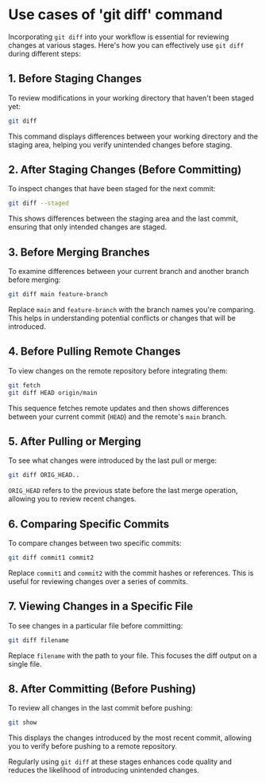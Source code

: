 # Use cases of 'git diff' command

Incorporating `git diff` into your workflow is essential for reviewing changes at various stages. Here's how you can effectively use `git diff` during different steps:

## 1. Before Staging Changes

To review modifications in your working directory that haven't been staged yet:

```bash
git diff
```

This command displays differences between your working directory and the staging area, helping you verify unintended changes before staging.

## 2. After Staging Changes (Before Committing)

To inspect changes that have been staged for the next commit:

```bash
git diff --staged
```

This shows differences between the staging area and the last commit, ensuring that only intended changes are staged.

## 3. Before Merging Branches

To examine differences between your current branch and another branch before merging:

```bash
git diff main feature-branch
```

Replace `main` and `feature-branch` with the branch names you're comparing. This helps in understanding potential conflicts or changes that will be introduced.

## 4. Before Pulling Remote Changes

To view changes on the remote repository before integrating them:

```bash
git fetch
git diff HEAD origin/main
```

This sequence fetches remote updates and then shows differences between your current commit (`HEAD`) and the remote's `main` branch.

## 5. After Pulling or Merging

To see what changes were introduced by the last pull or merge:

```bash
git diff ORIG_HEAD..
```

`ORIG_HEAD` refers to the previous state before the last merge operation, allowing you to review recent changes.

## 6. Comparing Specific Commits

To compare changes between two specific commits:

```bash
git diff commit1 commit2
```

Replace `commit1` and `commit2` with the commit hashes or references. This is useful for reviewing changes over a series of commits.

## 7. Viewing Changes in a Specific File

To see changes in a particular file before committing:

```bash
git diff filename
```

Replace `filename` with the path to your file. This focuses the diff output on a single file.

## 8. After Committing (Before Pushing)

To review all changes in the last commit before pushing:

```bash
git show
```

This displays the changes introduced by the most recent commit, allowing you to verify before pushing to a remote repository.

Regularly using `git diff` at these stages enhances code quality and reduces the likelihood of introducing unintended changes.
